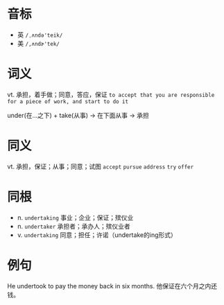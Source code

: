 # 音标

- 英 `/ˌʌndə'teik/`
- 美 `/,ʌndɚ'tek/`

# 词义

vt. 承担，着手做；同意，答应，保证
`to accept that you are responsible for a piece of work, and start to do it`



under(在…之下) + take(从事) → 在下面从事 → 承担

# 同义

vt. 承担，保证；从事；同意；试图
`accept` `pursue` `address` `try` `offer`

# 同根

- n. `undertaking` 事业；企业；保证；殡仪业
- n. `undertaker` 承担者；承办人；殡仪业者
- v. `undertaking` 同意；担任；许诺（undertake的ing形式）

# 例句

He undertook to pay the money back in six months.
他保证在六个月之内还钱。


